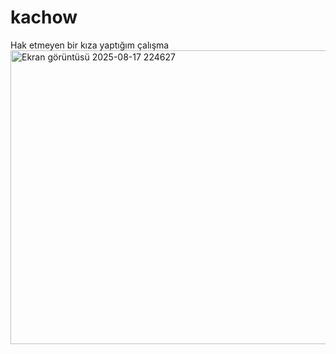 # kachow
Hak etmeyen bir kıza yaptığım çalışma
<img width="793" height="470" alt="Ekran görüntüsü 2025-08-17 224627" src="https://github.com/user-attachments/assets/3fd24b83-a0b7-418e-8f74-7055c8bc0035" />
